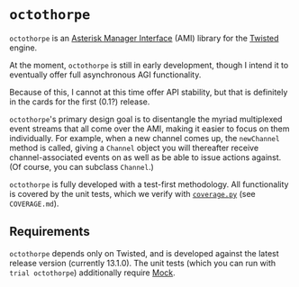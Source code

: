 `octothorpe`
============

`octothorpe` is an [Asterisk Manager Interface][2] (AMI) library
for the [Twisted][1] engine.

At the moment, `octothorpe` is still in early development, though
I intend it to eventually offer full asynchronous AGI functionality.

Because of this, I cannot at this time offer API stability, but
that is definitely in the cards for the first (0.1?) release.

`octothorpe`'s primary design goal is to disentangle the myriad
multiplexed event streams that all come over the AMI, making it
easier to focus on them individually.  For example, when a new
channel comes up, the `newChannel` method is called, giving a `Channel`
object you will thereafter receive channel-associated events on as
well as be able to issue actions against.  (Of course, you can
subclass `Channel`.)

`octothorpe` is fully developed with a test-first methodology.  All
functionality is covered by the unit tests, which we verify with
[`coverage.py`][4] (see `COVERAGE.md`).

Requirements
------------

`octothorpe` depends only on Twisted, and is developed against the
latest release version (currently 13.1.0).  The unit tests (which
you can run with `trial octothorpe`) additionally require [Mock][3].

[1]: http://twistedmatrix.com/
[2]: https://wiki.asterisk.org/wiki/display/AST/The+Asterisk+Manager+TCP+IP+API
[3]: http://www.voidspace.org.uk/python/mock/
[4]: http://nedbatchelder.com/code/coverage/

